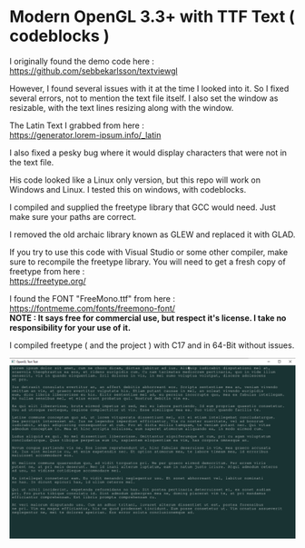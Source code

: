 # Modern OpenGL 3.3+ with TTF Text ( codeblocks )

I originally found the demo code here :  
https://github.com/sebbekarlsson/textviewgl
  
However, I found several issues with it at the time I looked into it. So I fixed several errors, not to mention the text file itself. I also set the window as resizable, with the text lines resizing along with the window.  
  
The Latin Text I grabbed from here :   
https://generator.lorem-ipsum.info/_latin  
  
I also fixed a pesky bug where it would display characters that were not in the text file.  
  
His code looked like a Linux only version, but this repo will work on Windows and Linux. I tested this on windows, with codeblocks.  
  
I compiled and supplied the freetype library that GCC would need. Just make sure your paths are correct.  
  
I removed the old archaic library known as GLEW and replaced it with GLAD.  
  
If you try to use this code with Visual Studio or some other compiler, make sure to recompile the freetype library. You will need to get a fresh copy of freetype from here :  
https://freetype.org/
  
I found the FONT "FreeMono.ttf" from here :  
https://fontmeme.com/fonts/freemono-font/  
**NOTE : It says free for commercial use, but respect it's license. I take no responsibility for your use of it.**  
  
I compiled freetype ( and the project ) with C17 and in 64-Bit without issues.  
  
![Current Progress](progress1.png) 

